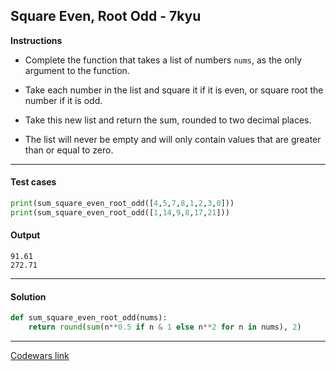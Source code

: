 ## Square Even, Root Odd - 7kyu

**Instructions**

- Complete the function that takes a list of numbers `nums`, as the only argument to the function.

- Take each number in the list and square it if it is even, or square root the number if it is odd.

- Take this new list and return the sum, rounded to two decimal places.

- The list will never be empty and will only contain values that are greater than or equal to zero.

---

#### Test cases

```python
print(sum_square_even_root_odd([4,5,7,8,1,2,3,0]))
print(sum_square_even_root_odd([1,14,9,8,17,21]))
```

#### Output

```
91.61
272.71
```

---

#### Solution

```python
def sum_square_even_root_odd(nums):
    return round(sum(n**0.5 if n & 1 else n**2 for n in nums), 2)
```

---

[Codewars link](https://www.codewars.com/kata/5a4b16435f08299c7000274f)
